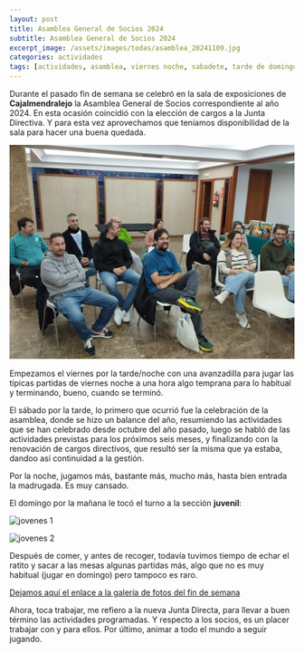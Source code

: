 ```yaml
---
layout: post
title: Asamblea General de Socios 2024
subtitle: Asamblea General de Socios 2024
excerpt_image: /assets/images/todas/asamblea_20241109.jpg
categories: actividades
tags: [actividades, asamblea, viernes noche, sabadete, tarde de domingo]
---
```

Durante el pasado fin de semana se celebró en la sala de exposiciones de <b>Cajalmendralejo</b> la Asamblea General de Socios correspondiente al año 2024. En esta ocasión coincidió con la elección de cargos a la Junta Directiva. Y para esta vez aprovechamos que teníamos disponibilidad de la sala para hacer una buena quedada.

![Looping Games](/assets/images/todas/asamblea_20241109.jpg)

Empezamos el viernes por la tarde/noche con una avanzadilla para jugar las típicas partidas de viernes noche a una hora algo temprana para lo habitual y terminando, bueno, cuando se terminó.

El sábado por la tarde, lo primero que ocurrió fue la celebración de la asamblea, donde se hizo un balance del año, resumiendo las actividades que se han celebrado desde octubre del año pasado, luego se habló de las actividades previstas para los próximos seis meses, y finalizando con la renovación de cargos directivos, que resultó ser la misma que ya estaba, dandoo así continuidad a la gestión.

Por la noche, jugamos más, bastante más, mucho más, hasta bien entrada la madrugada. Es muy cansado.

El domingo por la mañana le tocó el turno a la sección <b>juvenil</b>:

![jovenes 1](https://drive.google.com/file/d/1gKGIiRqWxuYFdRe6xQvd29PS6ORs9fSC/view)

![jovenes 2](https://drive.google.com/file/d/1zQEHy8zjuIP133yzXwwa8pHMlDuceDxP/view)

Después de comer, y antes de recoger, todavía tuvimos tiempo de echar el ratito y sacar a las mesas algunas partidas más, algo que no es muy habitual (jugar en domingo) pero tampoco es raro.

[Dejamos aquí el enlace a la galería de fotos del fin de semana](https://drive.google.com/drive/folders/1ZisS2hR2DF4Es9Kw9Fik55nYdhyHUfkI)

Ahora, toca trabajar, me refiero a la nueva Junta Directa, para llevar a buen término las actividades programadas. Y respecto a los socios, es un placer trabajar con y para ellos. Por último, animar a todo el mundo a seguir jugando.